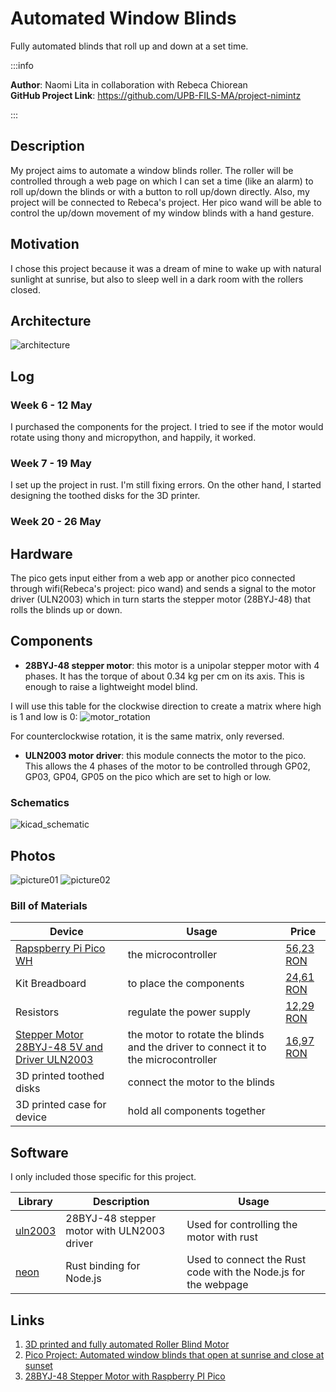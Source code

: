 # Automated Window Blinds

Fully automated blinds that roll up and down at a set time.

:::info 

**Author**: Naomi Lita in collaboration with Rebeca Chiorean \
**GitHub Project Link**: https://github.com/UPB-FILS-MA/project-nimintz

:::

## Description

My project aims to automate a window blinds roller. The roller will be controlled through a web page on which I can set a time (like an alarm) to roll up/down the blinds or with a button to roll up/down directly. Also, my project will be connected to Rebeca's project. Her pico wand will be able to control the up/down movement of my window blinds with a hand gesture. 

## Motivation

I chose this project because it was a dream of mine to wake up with natural sunlight at sunrise, but also to sleep well in a dark room with the rollers closed.

## Architecture 

![architecture](schematic.png)


## Log

<!-- write every week your progress here -->

### Week 6 - 12 May
I purchased the components for the project. I tried to see if the motor would rotate using thony and micropython, and happily, it worked.

### Week 7 - 19 May
I set up the project in rust. I'm still fixing errors.
On the other hand, I started designing the toothed disks for the 3D printer.

### Week 20 - 26 May

## Hardware

The pico gets input either from a web app or another pico connected through wifi(Rebeca's project: pico wand) and sends a signal to the motor driver (ULN2003) which in turn starts the stepper motor (28BYJ-48) that rolls the blinds up or down.

## Components
 - **28BYJ-48 stepper motor**: this motor is a unipolar stepper motor with 4 phases. It has the torque of about 0.34 kg per cm on its axis. This is enough to raise a lightweight model blind. 

I will use this table for the clockwise direction to create a matrix where high is 1 and low is 0: 
![motor_rotation](motor_rotation.jpg)

For counterclockwise rotation, it is the same matrix, only reversed.

 - **ULN2003 motor driver**: this module connects the motor to the pico. This allows the 4 phases of the motor to be controlled through GP02, GP03, GP04, GP05 on the pico which are set to high or low.

### Schematics

![kicad_schematic](kicad_schematic.jpg)

## Photos
![picture01](project_image01.jpg)
![picture02](project_image02.jpg)

### Bill of Materials

<!-- Fill out this table with all the hardware components that you might need.

The format is 
```
| [Device](link://to/device) | This is used ... | [price](link://to/store) |

```

-->

| Device | Usage | Price |
|--------|--------|-------|
| [Rapspberry Pi Pico WH](https://www.raspberrypi.com/documentation/microcontrollers/raspberry-pi-pico.html) | the microcontroller | [56,23 RON](https://ardushop.ro/ro/home/2819-raspberry-pi-pico-wh.html?search_query=Raspberry+Pi+Pico+WH%2C+Wireless+Headers&results=1031) |
| Kit Breadboard | to place the components | [24,61 RON](https://ardushop.ro/ro/electronica/163-kit-breadboard830-65xfire-jumper-sursa-alimentare-335v.html?search_query=KIT+Breadboard830+++65xfire+jumper+++sursa+alimentare+3%2C3%2F5V&results=694) |
| Resistors | regulate the power supply | [12,29 RON](https://ardushop.ro/ro/electronica/212-set-rezistente-14w-600buc30-valori-10r-1m.html?search_query=SET+rezistori+&results=429) |
| [Stepper Motor 28BYJ-48 5V and Driver ULN2003](https://www.hwlibre.com/en/28bj-48/)| the motor to rotate the blinds and the driver to connect it to the microcontroller | [16,97 RON](https://www.optimusdigital.ro/ro/motoare-motoare-pas-cu-pas/101-driver-uln2003-motor-pas-cu-pas-de-5-v-.html) |
| 3D printed toothed disks | connect the motor to the blinds |
| 3D printed case for device | hold all components together |


## Software

I only included those specific for this project.

| Library | Description | Usage |
|---------|-------------|-------|
| [uln2003](https://github.com/MnlPhlp/uln2003) | 28BYJ-48 stepper motor with ULN2003 driver | Used for controlling the motor with rust |
| [neon](https://github.com/neon-bindings/neon) | Rust binding for Node.js | Used to connect the Rust code with the Node.js for the webpage |

## Links

<!-- Add a few links that inspired you and that you think you will use for your project -->

1. [3D printed and fully automated Roller Blind Motor](https://imgur.com/a/xuQjH3z)
2. [Pico Project: Automated window blinds that open at sunrise and close at sunset](https://www.reddit.com/r/raspberrypipico/comments/wbdsz1/pico_project_automated_window_blinds_that_open_at/)
3. [28BYJ-48 Stepper Motor with Raspberry PI Pico](https://www.youtube.com/watch?v=VM3S9CiyPzY&t=2s)